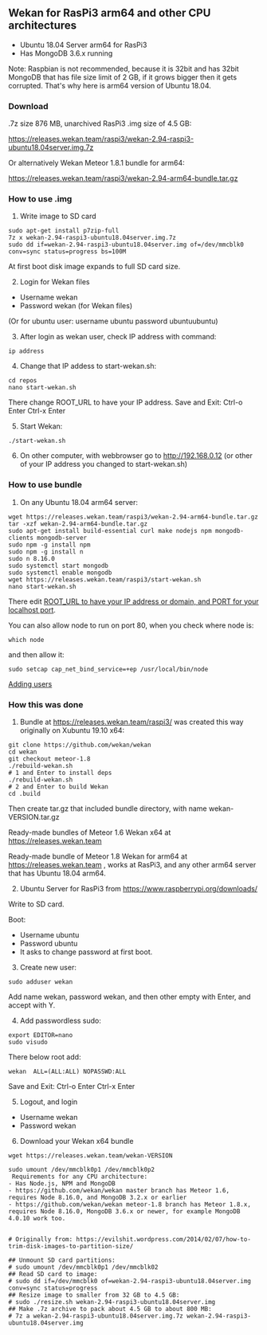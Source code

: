 ## Wekan for RasPi3 arm64 and other CPU architectures

- Ubuntu 18.04 Server arm64 for RasPi3
- Has MongoDB 3.6.x running

Note: Raspbian is not recommended, because it is 32bit and has 32bit MongoDB that has file size limit of 2 GB, if it grows bigger then it gets corrupted. That's why here is arm64 version of Ubuntu 18.04.

### Download

.7z size 876 MB, unarchived RasPi3 .img size of 4.5 GB:

https://releases.wekan.team/raspi3/wekan-2.94-raspi3-ubuntu18.04server.img.7z

Or alternatively Wekan Meteor 1.8.1 bundle for arm64:

https://releases.wekan.team/raspi3/wekan-2.94-arm64-bundle.tar.gz

### How to use .img

1) Write image to SD card
```
sudo apt-get install p7zip-full
7z x wekan-2.94-raspi3-ubuntu18.04server.img.7z
sudo dd if=wekan-2.94-raspi3-ubuntu18.04server.img of=/dev/mmcblk0 conv=sync status=progress bs=100M
```

At first boot disk image expands to full SD card size.

2) Login for Wekan files
- Username wekan
- Password wekan (for Wekan files)

(Or for ubuntu user: username ubuntu password ubuntuubuntu)

3) After login as wekan user, check IP address with command:
```
ip address
```
4) Change that IP addess to start-wekan.sh:
```
cd repos
nano start-wekan.sh
```
There change ROOT_URL to have your IP address. Save and Exit: Ctrl-o Enter Ctrl-x Enter

5) Start Wekan:
```
./start-wekan.sh
```
6) On other computer, with webbrowser go to http://192.168.0.12 (or other of your IP address you changed to start-wekan.sh)

### How to use bundle

1) On any Ubuntu 18.04 arm64 server:
```
wget https://releases.wekan.team/raspi3/wekan-2.94-arm64-bundle.tar.gz
tar -xzf wekan-2.94-arm64-bundle.tar.gz
sudo apt-get install build-essential curl make nodejs npm mongodb-clients mongodb-server
sudo npm -g install npm
sudo npm -g install n
sudo n 8.16.0
sudo systemctl start mongodb
sudo systemctl enable mongodb
wget https://releases.wekan.team/raspi3/start-wekan.sh
nano start-wekan.sh
```
There edit [ROOT_URL to have your IP address or domain, and PORT for your localhost port](https://github.com/wekan/wekan/wiki/Settings). 

You can also allow node to run on port 80, when you check where node is:
```
which node
```
and then allow it:
```
sudo setcap cap_net_bind_service=+ep /usr/local/bin/node
```
[Adding users](https://github.com/wekan/wekan/wiki/Adding-users)
### How this was done

1) Bundle at https://releases.wekan.team/raspi3/ was created this way originally on Xubuntu 19.10 x64:
```
git clone https://github.com/wekan/wekan
cd wekan
git checkout meteor-1.8
./rebuild-wekan.sh
# 1 and Enter to install deps
./rebuild-wekan.sh
# 2 and Enter to build Wekan
cd .build
```
Then create tar.gz that included bundle directory, with name wekan-VERSION.tar.gz

Ready-made bundles of Meteor 1.6 Wekan x64 at https://releases.wekan.team

Ready-made bundle of Meteor 1.8 Wekan for arm64 at https://releases.wekan.team , works at RasPi3, and any other arm64 server that has Ubuntu 18.04 arm64.

2) Ubuntu Server for RasPi3 from https://www.raspberrypi.org/downloads/

Write to SD card.

Boot:
- Username ubuntu
- Password ubuntu
- It asks to change password at first boot.

3) Create new user:
```
sudo adduser wekan
```
Add name wekan, password wekan, and then other empty with Enter, and accept with Y.

4) Add passwordless sudo:
```
export EDITOR=nano
sudo visudo
```
There below root add:
```
wekan  ALL=(ALL:ALL) NOPASSWD:ALL
```
Save and Exit: Ctrl-o Enter Ctrl-x Enter

5) Logout, and login

- Username wekan
- Password wekan

6) Download your Wekan x64 bundle

```
wget https://releases.wekan.team/wekan-VERSION

sudo umount /dev/mmcblk0p1 /dev/mmcblk0p2
 Requirements for any CPU architecture:
- Has Node.js, NPM and MongoDB
- https://github.com/wekan/wekan master branch has Meteor 1.6, requires Node 8.16.0, and MongoDB 3.2.x or earlier
- https://github.com/wekan/wekan meteor-1.8 branch has Meteor 1.8.x, requires Node 8.16.0, MongoDB 3.6.x or newer, for example MongoDB 4.0.10 work too.


# Originally from: https://evilshit.wordpress.com/2014/02/07/how-to-trim-disk-images-to-partition-size/

## Unmount SD card partitions:
# sudo umount /dev/mmcblk0p1 /dev/mmcblk02
## Read SD card to image:
# sudo dd if=/dev/mmcblk0 of=wekan-2.94-raspi3-ubuntu18.04server.img conv=sync status=progress
## Resize image to smaller from 32 GB to 4.5 GB:
# sudo ./resize.sh wekan-2.94-raspi3-ubuntu18.04server.img
## Make .7z archive to pack about 4.5 GB to about 800 MB:
# 7z a wekan-2.94-raspi3-ubuntu18.04server.img.7z wekan-2.94-raspi3-ubuntu18.04server.img